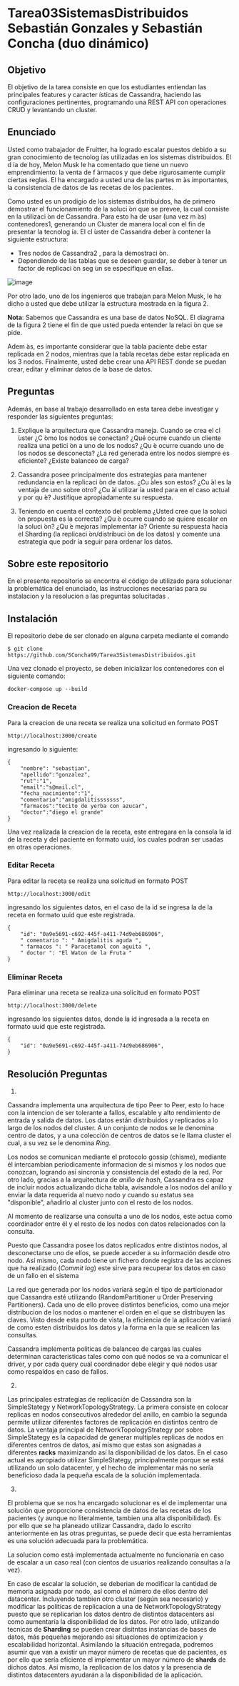 # Tarea03SistemasDistribuidos Sebastián Gonzales y Sebastián Concha (duo dinámico)

## Objetivo
El objetivo de la tarea consiste en que los estudiantes entiendan las principales features y caracter ́ısticas de Cassandra,
haciendo las configuraciones pertinentes, programando una REST API con operaciones CRUD y levantando un cluster.
## Enunciado
Usted como trabajador de Fruitter, ha logrado escalar puestos debido a su gran conocimiento de tecnolog ́ıas utilizadas
en los sistemas distribuidos. El d ́ıa de hoy, Melon Musk le ha comentado que tiene un nuevo emprendimiento: la venta
de f ́armacos y que debe rigurosamente cumplir ciertas reglas.  ́El ha encargado a usted una de las partes m ́as
importantes, la consistencia de datos de las recetas de los pacientes.

Como usted es un prodigio de los sistemas distribuidos, ha de primero demostrar el funcionamiento de la soluci ́on
que se prevee, la cual consiste en la utilizaci ́on de Cassandra.
Para esto ha de usar (una vez m ́as) contenedores1, generando un Cluster de manera local con el fin de presentar la
tecnolog ́ıa. El cl ́uster de Cassandra deber ́a contener la siguiente estructura:

- Tres nodos de Cassandra2 , para la demostraci ́on.
- Dependiendo de las tablas que se deseen guardar, se deber ́a tener un factor de replicaci ́on seg ́un se especifique en ellas.

![image](https://user-images.githubusercontent.com/69988825/175790921-c1011d2c-6c45-4a7f-9b47-632237b00f69.png)

Por otro lado, uno de los ingenieros que trabajan para Melon Musk, le ha dicho a usted que debe utilizar la estructura
mostrada en la figura 2.

**Nota**: Sabemos que Cassandra es una base de datos NoSQL. El diagrama de la figura 2 tiene el fin de que usted
pueda entender la relaci ́on que se pide.

Adem ́as, es importante considerar que la tabla paciente debe estar replicada en 2 nodos, mientras que la tabla
recetas debe estar replicada en los 3 nodos. Finalmente, usted debe crear una API REST donde se puedan crear, editar
y eliminar datos de la base de datos.

## Preguntas
Además, en base al trabajo desarrollado en esta tarea debe investigar y responder las siguientes preguntas:

1. Explique la arquitectura que Cassandra maneja. Cuando se crea el cl ́uster ¿C ́omo los nodos se conectan? ¿Qué ocurre cuando un cliente realiza una petici ́on a uno de los nodos? ¿Qu ́e ocurre cuando uno de los nodos se desconecta? ¿La red generada entre los nodos siempre es eficiente? ¿Existe balanceo de carga?

2. Cassandra posee principalmente dos estrategias para mantener redundancia en la replicaci ́on de datos. ¿Cu ́ales son
estos? ¿Cu ́al es la ventaja de uno sobre otro? ¿Cu ́al utilizar ́ıa usted para en el caso actual y por qu ́e? Justifique
apropiadamente su respuesta.

3. Teniendo en cuenta el contexto del problema ¿Usted cree que la soluci ́on propuesta es la correcta? ¿Qu ́e ocurre
cuando se quiere escalar en la soluci ́on? ¿Qu ́e mejoras implementar ́ıa? Oriente su respuesta hacia el Sharding (la
replicaci ́on/distribuci ́on de los datos) y comente una estrategia que podr ́ıa seguir para ordenar los datos.

## Sobre este repositorio
En el presente repositorio se encontra el código de utilizado para solucionar la problemática del enunciado, las instrucciones necesarias para su instalacion y la resolucion a las preguntas solucitadas . 

## Instalación
El repositorio debe de ser clonado en alguna carpeta mediante el comando 
```
$ git clone https://github.com/SConcha99/Tarea3SistemasDistribuidos.git
```
Una vez clonado el proyecto, se deben inicializar los contenedores con el siguiente comando:
 ```
 docker-compose up --build
 ```
### Creacion de Receta
Para la creacion de una receta se realiza una solicitud en formato POST

```
http://localhost:3000/create
```
ingresando lo siguiente: 

```
{
    "nombre": "sebastian",
    "apellido":"gonzalez",
    "rut":"1",
    "email":"s@mail.cl",
    "fecha_nacimiento":"1",
    "comentario":"amigdalitisssssss",
    "farmacos":"tecito de yerba con azucar",
    "doctor":"diego el grande"
}
```

Una vez realizada la creacion de la receta, este entregara en la consola la id de la receta y del paciente en formato uuid, los cuales podran ser usadas en otras operaciones. 
### Editar Receta
Para editar la receta se realiza una solicitud en formato POST
```
http://localhost:3000/edit
```
ingresando los siguientes datos, en el caso de la id se ingresa la de la receta en formato uuid que este registrada.
```
{
    "id": "0a9e5691-c692-445f-a411-74d9eb686906",
    " comentario ": " Amigdalitis aguda ",
    " farmacos ": " Paracetamol con aguita ",
    " doctor ": "El Waton de la Fruta "
}
```
### Eliminar Receta
Para eliminar una receta se realiza una solicitud en formato POST
```
http://localhost:3000/delete
```
ingresando los siguientes datos, donde la id ingresada a la receta en formato uuid que este registrada.

```
{
    "id": "0a9e5691-c692-445f-a411-74d9eb686906",
}
```

## Resolución Preguntas

1.

Cassandra implementa una arquitectura de tipo Peer to Peer, esto lo hace 
con la intencion de ser tolerante a fallos, escalable y alto rendimiento
de entrada y salida de datos. Los datos están distribuidos y replicados 
a lo largo de los nodos del cluster. A un conjunto de nodos se le denomina 
centro de datos, y a una colección de centros de datos se le llama
cluster el cual, a su vez se le denomina *Ring*.

Los nodos se comunican mediante el protocolo gossip (chisme), mediante él 
intercambian periodicamente informacion de si mismos y los nodos
que conozcan, logrando así sincronía y consistencia del estado de la red. 
Por otro lado, gracias a la arquitectura de *anillo de hash*, Cassandra es 
capaz de incluir nodos actualizando dicha tabla, avisandole a
los nodos del anillo y enviar la data requerida al nuevo nodo y cuando su estatus
sea "disponible", añadirlo al cluster junto con el resto de los nodos.

Al momento de realizarse una consulta a uno de los nodos, este actua como 
coordinador entre él y el resto de los nodos con datos relacionados con la
consulta.

Puesto que Cassandra posee los datos replicados entre distintos nodos, al 
desconectarse uno de ellos, se puede acceder a su información desde otro nodo.
Así mismo, cada nodo tiene un  fichero donde registra de las acciones que ha 
realizado (*Commit log*) este sirve para recuperar los datos en caso de un fallo 
en el sistema

La red que generada por los nodos variará según el tipo de particionador que Cassandra esté utilizando (RandomPartitioner u Order Preserving Partitioners).
Cada uno de ello provee distintos beneficios, como una mejor distribucion de los nodos o mantener el orden en el que se distribuyen las claves.
Visto desde esta punto de vista, la eficiencia de la aplicación variará de como esten distribuidos los datos
y la forma en la que se realicen las consultas.

Cassandra implementa politicas de balanceo de cargas las cuales determinan
caracteristicas tales como con qué nodos se va a comunicar el driver, y por cada
query cual coordinador debe elegir y qué nodos usar como respaldos en caso de fallos.




2.

Las principales estrategias de replicación de Cassandra son la SimpleStategy y 
NetworkTopologyStrategy. La primera consiste en colocar replicas en nodos consecutivos
alrededor del anillo, en cambio la segunda permite utilizar diferentes factores de 
replicación en distintos centro de datos. 
La ventaja principal de NetworkTopologyStrategy por sobre SimpleStategy es la capacidad
de generar multiples replicas de nodos en diferentes centros de datos, así mismo que 
estas son asignadas a diferentes **racks** maximizando así la disponibilidad de los datos.
En el caso actual es apropiado utilizar SimpleStategy, principalmente porque se está utilizando
un solo datacenter, y el hecho de implementar más no sería beneficioso dada la pequeña escala
de la solución implementada.

3. 
El problema que se nos ha encargado solucionar es el de implementar una solución que proporcione
consistencia de datos de las recetas de los pacientes (y aunque no literalmente, tambien una alta
disponibilidad). Es por ello que se ha planeado utilizar Cassandra, dado lo escrito anteriormente
en las otras preguntas, se puede decir que esta herramientas es una solución adecuada para la
problemática. 

La solucion como está implementada actualmente no funcionaría en caso de escalar a un caso real (con cientos de usuarios realizando consultas a la vez).

En caso de escalar la solución, se deberian de modificar la cantidad de memoria asignada por nodo,
así como el número de ellos dentro del datacenter. Incluyendo tambien otro cluster (según sea
necesario) y modificar las politicas de replicacion a una de NetworkTopologyStrategy puesto que se
replicarian los datos dentro de distintos datacenters así como aumentaría la disponibilidad de los
datos. Por otro lado, utilizando tecnicas de **Sharding** se pueden crear disitntas instancias de bases de
datos, más pequeñas mejorando así situaciones de optimizacion y escalabilidad horizontal. Asimilando la 
situación entregada, podremos asumir que van a existir un mayor número de recetas que de pacientes, es por 
ello que sería eficiente el implementar un mayor número de **shards** de dichos datos. Así mismo, la 
replicacion de los datos y la presencia de distintos datacenters ayudarán a la disponibilidad de 
la aplicación.

